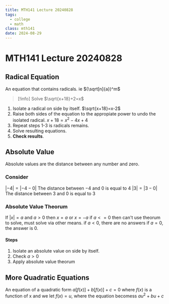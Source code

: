 ```yaml
---
title: MTH141 Lecture 20240828 
tags:
  - college
  - math
class: mth141
date: 2024-08-29
---
```


# MTH141 Lecture 20240828

## Radical Equation

An equation that contains radicals. ie $(\sqrt[n]{a})^m$

> [!info] Solve
> $\sqrt{x+18}+2=x$

1. Isolate a radical on side by itself.
    $\sqrt{x+18}=x-2$
2. Raise both sides of the equation to the appropiate power to undo the isolated radical.
    $x+18=x^2-4x+4$
3. Repeat steps 1-3 is radicals remains.
4. Solve resulting equations.
5. **Check results**.

## Absolute Value

Absolute values are the distance between any number and zero.


### Consider

$|-4|=|-4-0|$ The distance between $-4$ and $0$ is equal to $4$
$|3|=|3-0|$ The distance between $3$ and $0$ is equal to $3$

### Absolute Value Theorum

If $|x|=a$ and $a>0$ then $x=a$ or $x=-a$
if $a<=0$ then can't use theorum to solve,
must solve via other means.
if $a<0$, there are no answers
if $a=0$, the answer is $0$.

#### Steps

1. Isolate an absolute value on side by itself.
2. Check $a>0$
3. Apply absolute value theorum

## More Quadratic Equations

An equation of a quadratic form $a[f(x)]+b[f(x)]+c=0$
where $f(x)$ is a function of x and we let $f(x)=u$,
where the equation becomess $au^2+bu+c$
